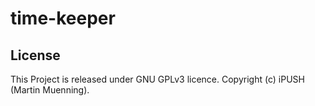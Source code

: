 # time-keeper

## License
This Project is released under GNU GPLv3 licence. Copyright (c) iPUSH (Martin Muenning).
